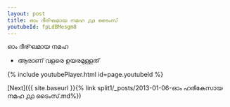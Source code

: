 ```yaml
---
layout: post
title: ഓം ദീര്ഘമായ നമഹ ൧൧ ടൈംസ്
youtubeId: fpLdBMesgm8
---
```

 
 
 ഓം ദീര്ഘമായ നമഹ 
 
 -  ആരാണ് വളരെ ഉയരമുള്ളത് 
 
  
 
  
 
 
 
 
 
 


{% include youtubePlayer.html id=page.youtubeId %}
 
[Next]({{ site.baseurl }}{% link  split1/_posts/2013-01-06-ഓം ഹരികേസായ നമഹ ൧൧ ടൈംസ്.md%})
 
